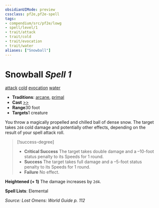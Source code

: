 ```yaml
---
obsidianUIMode: preview
cssclass: pf2e,pf2e-spell
tags:
- compendium/src/pf2e/lowg
- spell/level/1
- trait/attack
- trait/cold
- trait/evocation
- trait/water
aliases: ["Snowball"]
---
```

# Snowball *Spell 1*   
[attack](rules/traits/attack.md "Attack Combat Trait")  [cold](rules/traits/cold.md "Cold Energy & Element Trait")  [evocation](rules/traits/evocation.md "Evocation School Trait")  [water](rules/traits/water.md "Water Energy & Element Trait")  

- **Traditions**: [arcane](rules/traits/arcane.md "Arcane Tradition Trait"), [primal](rules/traits/primal.md "Primal Tradition Trait")
- **Cast** [>>](rules/core-rulebook/chapter-9-playing-the-game.md#Actions "Two-Action") 
- **Range**30 foot
- **Targets**1 creature

You throw a magically propelled and chilled ball of dense snow. The target takes `2d4` cold damage and potentially other effects, depending on the result of your spell attack roll.

> [!success-degree] 
> - **Critical Success** The target takes double damage and a –10-foot status penalty to its Speeds for 1 round.
> - **Success** The target takes full damage and a –5-foot status penalty to its Speeds for 1 round.
> - **Failure** No effect.

**Heightened (+ 1)** The damage increases by `2d4`.

**Spell Lists**: Elemental

*Source: Lost Omens: World Guide p. 112*